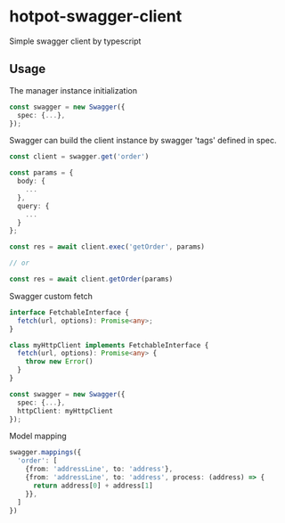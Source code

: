 # hotpot-swagger-client
Simple swagger client by typescript

## Usage

The manager instance initialization

```typescript
const swagger = new Swagger({
  spec: {...},
});
```

Swagger can build the client instance by swagger 'tags' defined in spec.

```typescript
const client = swagger.get('order')

const params = {
  body: {
    ...
  },
  query: {
    ...
  }
};

const res = await client.exec('getOrder', params)

// or 

const res = await client.getOrder(params)
```

Swagger custom fetch

```typescript
interface FetchableInterface {
  fetch(url, options): Promise<any>;
}

class myHttpClient implements FetchableInterface {
  fetch(url, options): Promise<any> {
    throw new Error()
  }
}

const swagger = new Swagger({
  spec: {...},
  httpClient: myHttpClient
});
```

Model mapping
```typescript
swagger.mappings({
  'order': [
    {from: 'addressLine', to: 'address'},
    {from: 'addressLine', to: 'address', process: (address) => {
      return address[0] + address[1]
    }},
  ]
})
```
